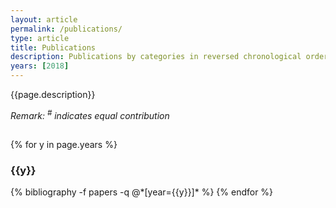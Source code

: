 ```yaml
---
layout: article
permalink: /publications/
type: article
title: Publications
description: Publications by categories in reversed chronological order. Generated by jekyll-scholar.
years: [2018]
---
```


{{page.description}}

_Remark: <sup>#</sup> indicates equal contribution_

<h2> </h2>

{% for y in page.years %}
  <h3 class="article-list__group-header">{{y}}</h3>
  {% bibliography -f papers -q @*[year={{y}}]* %}
{% endfor %}
